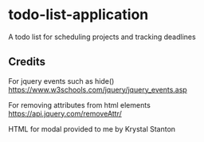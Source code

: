 # todo-list-application
A todo list for scheduling projects and tracking deadlines

## Credits
For jquery events such as hide()
https://www.w3schools.com/jquery/jquery_events.asp

For removing attributes from html elements
https://api.jquery.com/removeAttr/

HTML for modal provided to me by Krystal Stanton
